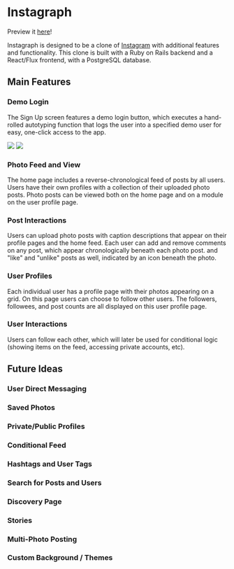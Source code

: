 # Instagraph

Preview it [here](https://instagraph-aa.herokuapp.com/#/)!

Instagraph is designed to be a clone of [Instagram](https://instagram.com) with additional features and functionality. This clone is built with a Ruby on Rails backend and a React/Flux frontend, with a PostgreSQL database.

## Main Features

### Demo Login

The Sign Up screen features a demo login button, which executes a hand-rolled autotyping function that logs the user into a specified demo user for easy, one-click access to the app.

![](https://s3-us-west-2.amazonaws.com/instagraph-aa/screenshots/demo_small.gif)
![](http://www.reactiongifs.us/wp-content/uploads/2013/10/nuh_uh_conan_obrien.gif)

### Photo Feed and View

The home page includes a reverse-chronological feed of posts by all users.
Users have their own profiles with a collection of their uploaded photo posts. 
Photo posts can be viewed both on the home page and on a module on the user profile page.

### Post Interactions

Users can upload photo posts with caption descriptions that appear on their profile pages and the home feed. Each user can add and remove comments on any post, which appear chronologically beneath each photo post. and "like" and "unlike" posts as well, indicated by an icon beneath the photo.

### User Profiles

Each individual user has a profile page with their photos appearing on a grid. On this page users can choose to follow other users. The followers, followees, and post counts are all displayed on this user profile page.

### User Interactions

Users can follow each other, which will later be used for conditional logic (showing items on the feed, accessing private accounts, etc).

## Future Ideas

### User Direct Messaging

### Saved Photos

### Private/Public Profiles

### Conditional Feed

### Hashtags and User Tags

### Search for Posts and Users

### Discovery Page

### Stories

### Multi-Photo Posting

### Custom Background / Themes




